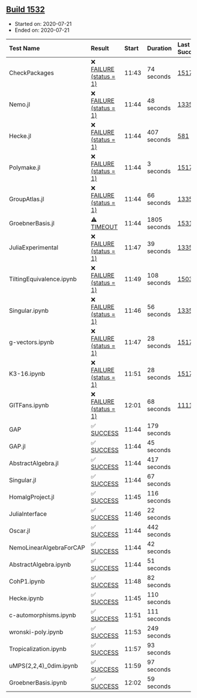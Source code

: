 ## [Build 1532](https://oscarci.mathematik.uni-kl.de/job/oscar-julia-1.4/1532/)

* Started on: 2020-07-21
* Ended on: 2020-07-21

| Test Name    | Result | Start | Duration | Last Success | First Failure |
|:-------------|:-------|:------|:---------|:-------------|:--------------|
| CheckPackages | ❌ [FAILURE (status = 1)](https://oscarci.mathematik.uni-kl.de/job/oscar-julia-1.4/1532/artifact/logs/build-1532/CheckPackages.log) | 11:43 | 74 seconds | [1517](https://oscarci.mathematik.uni-kl.de/job/oscar-julia-1.4/1517/) | [1518](https://oscarci.mathematik.uni-kl.de/job/oscar-julia-1.4/1518/) |
| Nemo.jl | ❌ [FAILURE (status = 1)](https://oscarci.mathematik.uni-kl.de/job/oscar-julia-1.4/1532/artifact/logs/build-1532/Nemo.jl.log) | 11:44 | 48 seconds | [1335](https://oscarci.mathematik.uni-kl.de/job/oscar-julia-1.4/1335/) | [1336](https://oscarci.mathematik.uni-kl.de/job/oscar-julia-1.4/1336/) |
| Hecke.jl | ❌ [FAILURE (status = 1)](https://oscarci.mathematik.uni-kl.de/job/oscar-julia-1.4/1532/artifact/logs/build-1532/Hecke.jl.log) | 11:44 | 407 seconds | [581](https://oscarci.mathematik.uni-kl.de/job/oscar-julia-1.4/581/) | [582](https://oscarci.mathematik.uni-kl.de/job/oscar-julia-1.4/582/) |
| Polymake.jl | ❌ [FAILURE (status = 1)](https://oscarci.mathematik.uni-kl.de/job/oscar-julia-1.4/1532/artifact/logs/build-1532/Polymake.jl.log) | 11:44 | 3 seconds | [1517](https://oscarci.mathematik.uni-kl.de/job/oscar-julia-1.4/1517/) | [1518](https://oscarci.mathematik.uni-kl.de/job/oscar-julia-1.4/1518/) |
| GroupAtlas.jl | ❌ [FAILURE (status = 1)](https://oscarci.mathematik.uni-kl.de/job/oscar-julia-1.4/1532/artifact/logs/build-1532/GroupAtlas.jl.log) | 11:44 | 66 seconds | [1335](https://oscarci.mathematik.uni-kl.de/job/oscar-julia-1.4/1335/) | [1336](https://oscarci.mathematik.uni-kl.de/job/oscar-julia-1.4/1336/) |
| GroebnerBasis.jl | ⚠ [TIMEOUT](https://oscarci.mathematik.uni-kl.de/job/oscar-julia-1.4/1532/artifact/logs/build-1532/GroebnerBasis.jl.log) | 11:44 | 1805 seconds | [1531](https://oscarci.mathematik.uni-kl.de/job/oscar-julia-1.4/1531/) | [1532](https://oscarci.mathematik.uni-kl.de/job/oscar-julia-1.4/1532/) |
| JuliaExperimental | ❌ [FAILURE (status = 1)](https://oscarci.mathematik.uni-kl.de/job/oscar-julia-1.4/1532/artifact/logs/build-1532/JuliaExperimental.log) | 11:47 | 39 seconds | [1335](https://oscarci.mathematik.uni-kl.de/job/oscar-julia-1.4/1335/) | [1336](https://oscarci.mathematik.uni-kl.de/job/oscar-julia-1.4/1336/) |
| TiltingEquivalence.ipynb | ❌ [FAILURE (status = 1)](https://oscarci.mathematik.uni-kl.de/job/oscar-julia-1.4/1532/artifact/logs/build-1532/TiltingEquivalence.ipynb.log) | 11:49 | 108 seconds | [1503](https://oscarci.mathematik.uni-kl.de/job/oscar-julia-1.4/1503/) | [1504](https://oscarci.mathematik.uni-kl.de/job/oscar-julia-1.4/1504/) |
| Singular.ipynb | ❌ [FAILURE (status = 1)](https://oscarci.mathematik.uni-kl.de/job/oscar-julia-1.4/1532/artifact/logs/build-1532/Singular.ipynb.log) | 11:46 | 56 seconds | [1335](https://oscarci.mathematik.uni-kl.de/job/oscar-julia-1.4/1335/) | [1336](https://oscarci.mathematik.uni-kl.de/job/oscar-julia-1.4/1336/) |
| g-vectors.ipynb | ❌ [FAILURE (status = 1)](https://oscarci.mathematik.uni-kl.de/job/oscar-julia-1.4/1532/artifact/logs/build-1532/g-vectors.ipynb.log) | 11:47 | 28 seconds | [1517](https://oscarci.mathematik.uni-kl.de/job/oscar-julia-1.4/1517/) | [1518](https://oscarci.mathematik.uni-kl.de/job/oscar-julia-1.4/1518/) |
| K3-16.ipynb | ❌ [FAILURE (status = 1)](https://oscarci.mathematik.uni-kl.de/job/oscar-julia-1.4/1532/artifact/logs/build-1532/K3-16.ipynb.log) | 11:51 | 28 seconds | [1517](https://oscarci.mathematik.uni-kl.de/job/oscar-julia-1.4/1517/) | [1518](https://oscarci.mathematik.uni-kl.de/job/oscar-julia-1.4/1518/) |
| GITFans.ipynb | ❌ [FAILURE (status = 1)](https://oscarci.mathematik.uni-kl.de/job/oscar-julia-1.4/1532/artifact/logs/build-1532/GITFans.ipynb.log) | 12:01 | 68 seconds | [1111](https://oscarci.mathematik.uni-kl.de/job/oscar-julia-1.4/1111/) | [1112](https://oscarci.mathematik.uni-kl.de/job/oscar-julia-1.4/1112/) |
| GAP | ✅ [SUCCESS](https://oscarci.mathematik.uni-kl.de/job/oscar-julia-1.4/1532/artifact/logs/build-1532/GAP.log) | 11:44 | 179 seconds |  |  |
| GAP.jl | ✅ [SUCCESS](https://oscarci.mathematik.uni-kl.de/job/oscar-julia-1.4/1532/artifact/logs/build-1532/GAP.jl.log) | 11:44 | 45 seconds |  |  |
| AbstractAlgebra.jl | ✅ [SUCCESS](https://oscarci.mathematik.uni-kl.de/job/oscar-julia-1.4/1532/artifact/logs/build-1532/AbstractAlgebra.jl.log) | 11:44 | 417 seconds |  |  |
| Singular.jl | ✅ [SUCCESS](https://oscarci.mathematik.uni-kl.de/job/oscar-julia-1.4/1532/artifact/logs/build-1532/Singular.jl.log) | 11:44 | 67 seconds |  |  |
| HomalgProject.jl | ✅ [SUCCESS](https://oscarci.mathematik.uni-kl.de/job/oscar-julia-1.4/1532/artifact/logs/build-1532/HomalgProject.jl.log) | 11:45 | 116 seconds |  |  |
| JuliaInterface | ✅ [SUCCESS](https://oscarci.mathematik.uni-kl.de/job/oscar-julia-1.4/1532/artifact/logs/build-1532/JuliaInterface.log) | 11:46 | 22 seconds |  |  |
| Oscar.jl | ✅ [SUCCESS](https://oscarci.mathematik.uni-kl.de/job/oscar-julia-1.4/1532/artifact/logs/build-1532/Oscar.jl.log) | 11:44 | 442 seconds |  |  |
| NemoLinearAlgebraForCAP | ✅ [SUCCESS](https://oscarci.mathematik.uni-kl.de/job/oscar-julia-1.4/1532/artifact/logs/build-1532/NemoLinearAlgebraForCAP.log) | 11:44 | 42 seconds |  |  |
| AbstractAlgebra.ipynb | ✅ [SUCCESS](https://oscarci.mathematik.uni-kl.de/job/oscar-julia-1.4/1532/artifact/logs/build-1532/AbstractAlgebra.ipynb.log) | 11:44 | 51 seconds |  |  |
| CohP1.ipynb | ✅ [SUCCESS](https://oscarci.mathematik.uni-kl.de/job/oscar-julia-1.4/1532/artifact/logs/build-1532/CohP1.ipynb.log) | 11:48 | 82 seconds |  |  |
| Hecke.ipynb | ✅ [SUCCESS](https://oscarci.mathematik.uni-kl.de/job/oscar-julia-1.4/1532/artifact/logs/build-1532/Hecke.ipynb.log) | 11:45 | 110 seconds |  |  |
| c-automorphisms.ipynb | ✅ [SUCCESS](https://oscarci.mathematik.uni-kl.de/job/oscar-julia-1.4/1532/artifact/logs/build-1532/c-automorphisms.ipynb.log) | 11:51 | 111 seconds |  |  |
| wronski-poly.ipynb | ✅ [SUCCESS](https://oscarci.mathematik.uni-kl.de/job/oscar-julia-1.4/1532/artifact/logs/build-1532/wronski-poly.ipynb.log) | 11:53 | 249 seconds |  |  |
| Tropicalization.ipynb | ✅ [SUCCESS](https://oscarci.mathematik.uni-kl.de/job/oscar-julia-1.4/1532/artifact/logs/build-1532/Tropicalization.ipynb.log) | 11:57 | 93 seconds |  |  |
| uMPS(2,2,4)_0dim.ipynb | ✅ [SUCCESS](https://oscarci.mathematik.uni-kl.de/job/oscar-julia-1.4/1532/artifact/logs/build-1532/uMPS-2-2-4-_0dim.ipynb.log) | 11:59 | 97 seconds |  |  |
| GroebnerBasis.ipynb | ✅ [SUCCESS](https://oscarci.mathematik.uni-kl.de/job/oscar-julia-1.4/1532/artifact/logs/build-1532/GroebnerBasis.ipynb.log) | 12:02 | 59 seconds |  |  |
